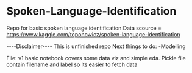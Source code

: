 # Spoken-Language-Identification
Repo for basic spoken language identification
Data scource = https://www.kaggle.com/toponowicz/spoken-language-identification

----Disclaimer----
This is unfinished repo
Next things to do:
-Modelling

File:
v1 basic notebook covers some data viz and simple eda.
Pickle file contain filename and label so its easier to fetch data
